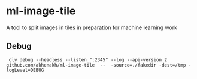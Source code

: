 # ml-image-tile
A tool to split images in tiles in preparation for machine learning work

## Debug
```
 dlv debug --headless --listen ":2345" --log --api-version 2 github.com/akhenakh/ml-image-tile  --  -source=./fakedir -dest=/tmp -logLevel=DEBUG
 ```